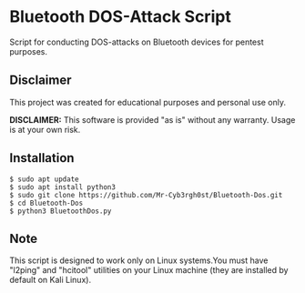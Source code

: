 # Bluetooth DOS-Attack Script


Script for conducting DOS-attacks on Bluetooth devices for pentest purposes.

## Disclaimer

This project was created for educational purposes and personal use only.

**DISCLAIMER:** This software is provided "as is" without any warranty. Usage is at your own risk.

## Installation

```shell
$ sudo apt update
$ sudo apt install python3
$ sudo git clone https://github.com/Mr-Cyb3rgh0st/Bluetooth-Dos.git
$ cd Bluetooth-Dos
$ python3 BluetoothDos.py
```

## Note

This script is designed to work only on Linux systems.You must have "l2ping" and "hcitool" utilities on your Linux machine (they are installed by default on Kali Linux).